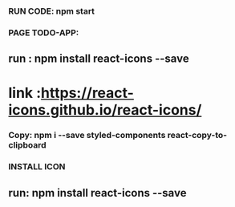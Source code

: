 ### RUN CODE: npm start
### PAGE TODO-APP: 
## run : npm install react-icons --save
# link :https://react-icons.github.io/react-icons/

### Copy: npm i --save styled-components react-copy-to-clipboard
### INSTALL ICON
## run: npm install react-icons --save
